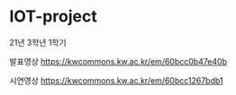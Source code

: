 # IOT-project

21년 3학년 1학기

발표영상
https://kwcommons.kw.ac.kr/em/60bcc0b47e40b

시연영상
https://kwcommons.kw.ac.kr/em/60bcc1267bdb1
